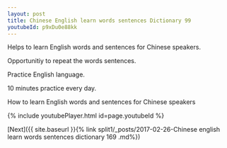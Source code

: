 ```yaml
---
layout: post
title: Chinese English learn words sentences Dictionary 99 
youtubeId: p9xDu0e88kk
---
```

 
 
Helps to learn English words and sentences for Chinese speakers.

Opportunitiy to repeat the words sentences. 

Practice English language. 
 
10 minutes practice every day. 
 
How to learn English words and sentences for Chinese speakers 
 
{% include youtubePlayer.html id=page.youtubeId %}
 
 
[Next]({{ site.baseurl }}{% link  split1/_posts/2017-02-26-Chinese english learn words sentences dictionary 169 .md%})
 
